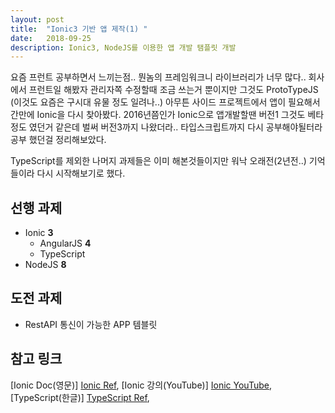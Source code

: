 ```yaml
---
layout: post
title:  "Ionic3 기반 앱 제작(1) "
date:   2018-09-25
description: Ionic3, NodeJS를 이용한 앱 개발 탬플릿 개발
---
```

요즘 프런트 공부하면서 느끼는점.. 뭔놈의 프레임워크니 라이브러리가 너무 많다..
회사에서 프런트일 해봤자 관리자쪽 수정할때 조금 쓰는거 뿐이지만 그것도 ProtoTypeJS (이것도 요즘은 구시대 유물 정도 일려나..)
아무튼 사이드 프로젝트에서 앱이 필요해서 간만에 Ionic을 다시 찾아봤다.
2016년쯤인가 Ionic으로 앱개발할땐 버전1 그것도 베타 정도 였던거 같은데 벌써 버전3까지 나왔더라..
타입스크립트까지 다시 공부해야될터라 공부 했던걸 정리해보았다.

TypeScript를 제외한 나머지 과제들은 이미 해본것들이지만 워낙 오래전(2년전..) 기억들이라 다시 시작해보기로 했다.

## 선행 과제
* Ionic <b>3</b>
    * AngularJS <b>4</b>
    * TypeScript
* NodeJS <b>8</b>

## 도전 과제
* RestAPI 통신이 가능한 APP 템블릿

## 참고 링크
[Ionic Doc(영문)] [Ionic Ref], [Ionic 강의(YouTube)] [Ionic YouTube], [TypeScript(한글)] [TypeScript Ref], 

[Ionic Ref]: https://ionicframework.com/docs/intro/installation/
[Ionic YouTube]: https://www.youtube.com/user/thruthesky/featured
[TypeScript Ref]: https://typescript-kr.github.io/



